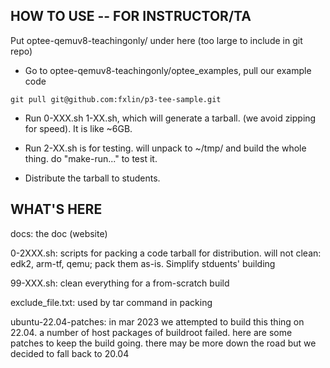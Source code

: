 HOW TO USE -- FOR INSTRUCTOR/TA
------------------------------------
Put optee-qemuv8-teachingonly/ under here (too large to include in git repo)

* Go to optee-qemuv8-teachingonly/optee_examples, pull our example code 
```
git pull git@github.com:fxlin/p3-tee-sample.git
```

* Run 0-XXX.sh 1-XX.sh, which will generate a tarball. (we avoid zipping for speed). It is like ~6GB. 

* Run 2-XX.sh is for testing. will unpack to ~/tmp/ and build the whole thing. do "make-run..." to test it. 

* Distribute the tarball to students. 

WHAT'S HERE
--------------------------
docs: the doc (website) 

0-2XXX.sh: scripts for packing a code tarball for distribution. will not clean: edk2, arm-tf, qemu; pack them as-is. Simplify stduents' building

99-XXX.sh: clean everything for a from-scratch build

exclude_file.txt: used by tar command in packing

ubuntu-22.04-patches: in mar 2023 we attempted to build this thing on 22.04. a number of host packages of buildroot failed. here are some patches to keep the build going. there may be more down the road but we decided to fall back to 20.04


